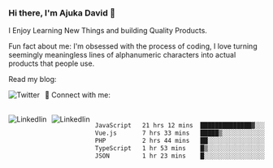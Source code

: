 ### Hi there, I'm Ajuka David 🥷

I Enjoy Learning New Things and building Quality Products.

Fun fact about me: I'm obsessed with the process of coding, I love turning seemingly meaningless lines of alphanumeric characters into actual products that people use.

Read my blog:

<a href="https://tobit.hashnode.dev/"> <img src="https://img.shields.io/badge/Hashnode-2962FF?style=for-the-badge&logo=hashnode&logoColor=white"
     alt="Twitter"
     style="float: left; margin-right: 10px;" /> </a>


📱 Connect with me: 

<br />
<a href="https://www.linkedin.com/in/david-ajuka-630660144/"> <img src="https://img.shields.io/badge/LinkedIn-0077B5?style=for-the-badge&logo=linkedin&logoColor=white"
     alt="LinkedIin"
     style="float: left; margin-right: 10px;" /> </a> <a href="mailto:ajuka.zephiniah@gmail.com"> <img src="https://img.shields.io/badge/Gmail-D14836?style=for-the-badge&logo=gmail&logoColor=white"
     alt="LinkedIin"
     style="float: left; margin-right: 10px;" /> </a>
     

<!--START_SECTION:waka-->

```txt
JavaScript   21 hrs 12 mins  ██████████████▓░░░░░░░░░░   59.14 %
Vue.js       7 hrs 33 mins   █████▒░░░░░░░░░░░░░░░░░░░   21.07 %
PHP          2 hrs 44 mins   ██░░░░░░░░░░░░░░░░░░░░░░░   07.64 %
TypeScript   1 hr 53 mins    █▒░░░░░░░░░░░░░░░░░░░░░░░   05.25 %
JSON         1 hr 23 mins    █░░░░░░░░░░░░░░░░░░░░░░░░   03.87 %
```

<!--END_SECTION:waka-->
